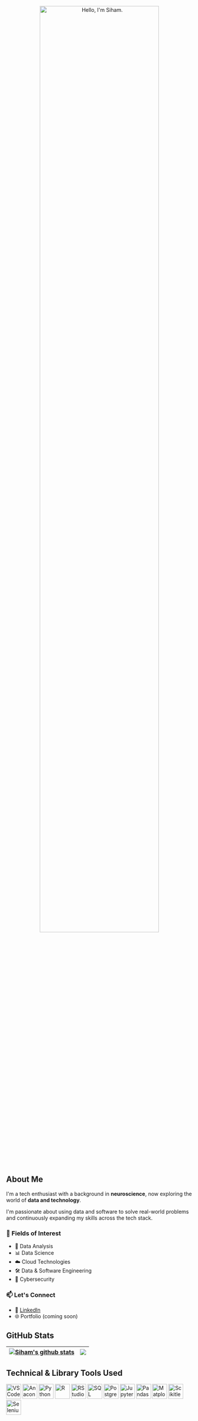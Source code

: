 <p align="center"><a href="https://sihamnimale.github.io"><img width="80%" alt="Hello, I'm Siham." src="./assets/gh-readme-header.png" /></a></p>

## About Me

I'm a tech enthusiast with a background in **neuroscience**, now exploring the world of **data and technology**.

I'm passionate about using data and software to solve real-world problems and continuously expanding my skills across the tech stack.

### 🚀 Fields of Interest

- 🧠 Data Analysis  
- 📊 Data Science    
- ☁️ Cloud Technologies 
- 🛠️ Data & Software Engineering
- 🔐 Cybersecurity

### 📫 Let's Connect
- 💼 [LinkedIn](https://www.linkedin.com/in/sihamnimale/)
- 🌐 Portfolio (coming soon)

## GitHub Stats
| <a href="https://github.com/sihamnimale/github-readme-stats"><img align="center" src="https://github-readme-stats.vercel.app/api?username=sihamnimale&show_icons=true&include_all_commits=true&theme=gotham&hide_border=true" alt="Siham's github stats" /></a> | <a href="https://github.com/sihamnimale/github-readme-stats"><img align="center" src="https://github-readme-stats.vercel.app/api/top-langs/?username=sihamnimale&layout=compact&theme=gotham&hide_border=true" /></a> |
| ------------- | ------------- |

## Technical & Library Tools Used
<p align="left">
  <img src="https://cdn.jsdelivr.net/gh/devicons/devicon/icons/vscode/vscode-original.svg" alt="VSCode" width="40" height="40"/>
  <img src="https://cdn.jsdelivr.net/gh/devicons/devicon@latest/icons/anaconda/anaconda-original.svg" alt="Anaconda" width="40" height="40"/>
  <img src="https://cdn.jsdelivr.net/gh/devicons/devicon@latest/icons/python/python-original.svg" alt="Python" width="40" height="40"/>
  <img src="https://cdn.jsdelivr.net/gh/devicons/devicon/icons/r/r-original.svg" alt="R" width="40" height="40"/>
  <img src="https://cdn.jsdelivr.net/gh/devicons/devicon@latest/icons/rstudio/rstudio-original.svg" alt="RStudio" width="40" height="40"/>
  <img src="https://cdn.jsdelivr.net/gh/devicons/devicon@latest/icons/mysql/mysql-original-wordmark.svg" alt="SQL" width="40" height="40"/>
  <img src="https://cdn.jsdelivr.net/gh/devicons/devicon@latest/icons/postgresql/postgresql-original.svg" alt="PostgreSQL" width="40" height="40"/>     
  <img src="https://cdn.jsdelivr.net/gh/devicons/devicon/icons/jupyter/jupyter-original.svg" alt="Jupyter" width="40" height="40"/>
  <img src="https://cdn.jsdelivr.net/gh/devicons/devicon/icons/pandas/pandas-original.svg" alt="Pandas" width="40" height="40"/>
  <img src="https://cdn.jsdelivr.net/gh/devicons/devicon@latest/icons/matplotlib/matplotlib-original.svg" alt="Matplotlib" width="40" height="40"/>
  <img src="https://cdn.jsdelivr.net/gh/devicons/devicon@latest/icons/scikitlearn/scikitlearn-original.svg" alt="Scikitlearn" width="40" height="40"/>
  <img src="https://cdn.jsdelivr.net/gh/devicons/devicon@latest/icons/selenium/selenium-original.svg" alt="Selenium" width="40" height="40"/>
</p>
